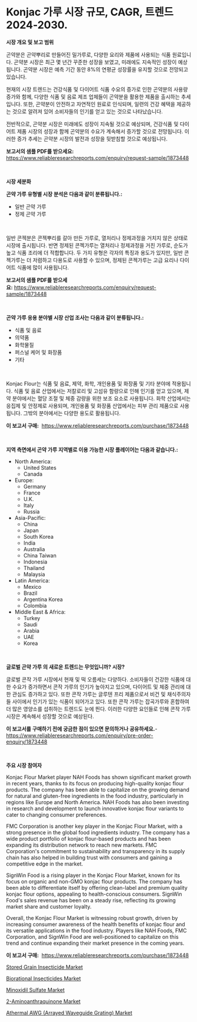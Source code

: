 <p><h1>Konjac 가루 시장 규모, CAGR, 트렌드 2024-2030.</h1></p><p><strong>시장 개요 및 보고 범위</strong></p>
<p><p>곤약분은 곤약뿌리로 만들어진 밀가루로, 다양한 요리와 제품에 사용되는 식품 원료입니다. 곤약분 시장은 최근 몇 년간 꾸준한 성장을 보였고, 미래에도 지속적인 성장이 예상됩니다. 곤약분 시장은 예측 기간 동안 8%의 연평균 성장률을 유지할 것으로 전망되고 있습니다.</p><p>현재의 시장 트렌드는 건강식품 및 다이어트 식품 수요의 증가로 인한 곤약분의 사용량 증가와 함께, 다양한 식품 및 음료 제조 업체들이 곤약분을 활용한 제품을 출시하는 추세입니다. 또한, 곤약분이 안전하고 자연적인 원료로 인식되며, 일련의 건강 혜택을 제공하는 것으로 알려져 있어 소비자들의 인기를 얻고 있는 것으로 나타났습니다.</p><p>전반적으로, 곤약분 시장은 미래에도 성장이 지속될 것으로 예상되며, 건강식품 및 다이어트 제품 시장의 성장과 함께 곤약분의 수요가 계속해서 증가할 것으로 전망됩니다. 이러한 증가 추세는 곤약분 시장의 발전과 성장을 뒷받침할 것으로 예상됩니다.</p></p>
<p><strong>보고서의 샘플 PDF를 받으세요:</strong> <a href="https://www.reliableresearchreports.com/enquiry/request-sample/1873448">https://www.reliableresearchreports.com/enquiry/request-sample/1873448</a></p>
<p>&nbsp;</p>
<p><strong>시장 세분화</strong></p>
<p><strong>곤약 가루 유형별 시장 분석은 다음과 같이 분류됩니다.:</strong></p>
<p><ul><li>일반 곤약 가루</li><li>정제 곤약 가루</li></ul></p>
<p>&nbsp;</p>
<p><p>일반 콘젝분은 콘젝뿌리를 갈아 만든 가루로, 열처리나 정제과정을 거치지 않은 상태로 시장에 출시됩니다. 반면 정제된 콘젝가루는 열처리나 정제과정을 거친 가루로, 순도가 높고 식품 조리에 더 적합합니다. 두 가지 유형은 각자의 특징과 용도가 있지만, 일반 콘젝가루는 더 저렴하고 다용도로 사용할 수 있으며, 정제된 콘젝가루는 고급 요리나 다이어트 식품에 많이 사용됩니다.</p></p>
<p><strong>보고서의 샘플 PDF를 받으세요:</strong>&nbsp;<a href="https://www.reliableresearchreports.com/enquiry/request-sample/1873448">https://www.reliableresearchreports.com/enquiry/request-sample/1873448</a></p>
<p>&nbsp;</p>
<p><strong> 곤약 가루 응용 분야별 시장 산업 조사는 다음과 같이 분류됩니다.:</strong></p>
<p><ul><li>식품 및 음료</li><li>의약품</li><li>화학물질</li><li>퍼스널 케어 및 화장품</li><li>기타</li></ul></p>
<p>&nbsp;</p>
<p><p>Konjac Flour는 식품 및 음료, 제약, 화학, 개인용품 및 화장품 및 기타 분야에 적용됩니다. 식품 및 음료 산업에서는 저칼로리 및 고섬유 함량으로 인해 인기를 얻고 있으며, 제약 분야에서는 혈당 조절 및 체중 감량을 위한 보조 요소로 사용됩니다. 화학 산업에서는 응집제 및 안정제로 사용되며, 개인용품 및 화장품 산업에서는 피부 관리 제품으로 사용됩니다. 그밖의 분야에서는 다양한 용도로 활용됩니다.</p></p>
<p><strong>이 보고서 구매:</strong>&nbsp; <a href="https://www.reliableresearchreports.com/purchase/1873448">https://www.reliableresearchreports.com/purchase/1873448</a></p>
<p>&nbsp;</p>
<p><strong>지역 측면에서 곤약 가루 지역별로 이용 가능한 시장 플레이어는 다음과 같습니다.:</strong></p>
<p><ul>
    <li>
        North America:
        <ul>
            <li>United States</li>
            <li>Canada</li>
        </ul>
    </li>
    <li>
        Europe:
        <ul>
            <li>Germany</li>
            <li>France</li>
            <li>U.K.</li>
            <li>Italy</li>
            <li>Russia</li>
        </ul>
    </li>
    <li>
        Asia-Pacific:
        <ul>
            <li>China</li>
            <li>Japan</li>
            <li>South Korea</li>
            <li>India</li>
            <li>Australia</li>
            <li>China Taiwan</li>
            <li>Indonesia</li>
            <li>Thailand</li>
            <li>Malaysia</li>
        </ul>
    </li>
    <li>
        Latin America:
        <ul>
            <li>Mexico</li>
            <li>Brazil</li>
            <li>Argentina Korea</li>
            <li>Colombia</li>
        </ul>
    </li>
    <li>
        Middle East & Africa:
        <ul>
            <li>Turkey</li>
            <li>Saudi</li>
            <li>Arabia</li>
            <li>UAE</li>
            <li>Korea</li>
        </ul>
    </li>
    </ul></p>
<p>&nbsp;</p>
<p><strong>글로벌 곤약 가루 의 새로운 트렌드는 무엇입니까? 시장?</strong></p>
<p><p>글로벌 콘작 가루 시장에서 현재 및 떡 오름세는 다양하다. 소비자들이 건강한 식품에 대한 수요가 증가하면서 콘작 가루의 인기가 높아지고 있으며, 다이어트 및 체중 관리에 대한 관심도 증가하고 있다. 또한 콘작 가루는 글루텐 프리 제품으로서 비건 및 채식주의자들 사이에서 인기가 있는 식품이 되어가고 있다. 또한 콘작 가루는 잡곡가루와 혼합하여 더 많은 영양소를 섭취하는 트렌드도 눈에 띈다. 이러한 다양한 요인들로 인해 콘작 가루 시장은 계속해서 성장할 것으로 예상된다.</p></p>
<p><strong>이 보고서를 구매하기 전에 궁금한 점이 있으면 문의하거나 공유하세요.</strong>- <a href="https://www.reliableresearchreports.com/enquiry/pre-order-enquiry/1873448">https://www.reliableresearchreports.com/enquiry/pre-order-enquiry/1873448</a></p>
<p>&nbsp;</p>
<p><strong>주요 시장 참여자</strong></p>
<p><p>Konjac Flour Market player NAH Foods has shown significant market growth in recent years, thanks to its focus on producing high-quality konjac flour products. The company has been able to capitalize on the growing demand for natural and gluten-free ingredients in the food industry, particularly in regions like Europe and North America. NAH Foods has also been investing in research and development to launch innovative konjac flour variants to cater to changing consumer preferences.</p><p>FMC Corporation is another key player in the Konjac Flour Market, with a strong presence in the global food ingredients industry. The company has a wide product portfolio of konjac flour-based products and has been expanding its distribution network to reach new markets. FMC Corporation's commitment to sustainability and transparency in its supply chain has also helped in building trust with consumers and gaining a competitive edge in the market.</p><p>SignWin Food is a rising player in the Konjac Flour Market, known for its focus on organic and non-GMO konjac flour products. The company has been able to differentiate itself by offering clean-label and premium quality konjac flour options, appealing to health-conscious consumers. SignWin Food's sales revenue has been on a steady rise, reflecting its growing market share and customer loyalty.</p><p>Overall, the Konjac Flour Market is witnessing robust growth, driven by increasing consumer awareness of the health benefits of konjac flour and its versatile applications in the food industry. Players like NAH Foods, FMC Corporation, and SignWin Food are well-positioned to capitalize on this trend and continue expanding their market presence in the coming years.</p></p>
<p><strong>이 보고서 구매:</strong>&nbsp;&nbsp;<a href="https://www.reliableresearchreports.com/purchase/1873448">https://www.reliableresearchreports.com/purchase/1873448</a></p>
<p><p><a href="https://florentine-yuzu-f42.notion.site/Stored-Grain-Insecticide-Market-Provides-Detailed-Segmentation-of-this-Market-based-on-Type-Applica-10e2c4aefeaa40c3bb97fbd99dc86488">Stored Grain Insecticide Market</a></p><p><a href="https://florentine-yuzu-f42.notion.site/Biorational-Insecticides-Market-Research-Report-Provides-thorough-Industry-Overview-which-offers-an-f20bca5ef0624e97a848c3751d231b47">Biorational Insecticides Market</a></p><p><a href="https://issuu.com/reportprime-2/docs/minoxidil-sulfate-market-size-2030.pptx">Minoxidil Sulfate Market</a></p><p><a href="https://issuu.com/reportprime-2/docs/2-aminoanthraquinone-market-size-2030.pptx">2-Aminoanthraquinone Market</a></p><p><a href="https://view.publitas.com/reportprime-1/athermal-awg-arrayed-waveguide-grating-market-with-the-goal-of-estimating-the-market-size-and-future-growth-potential-of-various-market-segments-based-on-component-applications-end-user-and-region/">Athermal AWG (Arrayed Waveguide Grating) Market</a></p></p>
